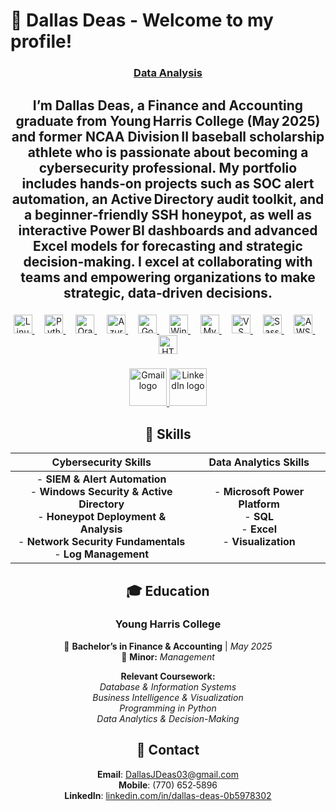 # 💼 Dallas Deas - Welcome to my profile!

<div align="center">
  <h3>
    <a href="https://github.com/DallasDeas/BI-projects-" target="_blank" rel="noopener noreferrer">
      Data Analysis
    </a>
  </h3>
</div>

<h2 align="center">
  I’m Dallas Deas, a <strong>Finance and Accounting graduate</strong> from Young Harris College (May 2025) and former <strong>NCAA Division II baseball scholarship athlete</strong> who is passionate about becoming a <strong>cybersecurity professional</strong>. My portfolio includes hands‑on projects such as <strong>SOC alert automation, an Active Directory audit toolkit, and a beginner‑friendly SSH honeypot</strong>, as well as <strong>interactive Power BI dashboards and advanced Excel models</strong> for forecasting and strategic decision‑making. I excel at collaborating with teams and empowering organizations to make strategic, data‑driven decisions.
</h2>

###

<div align="center">
  <a href="https://www.kernel.org/" target="_blank" rel="noopener noreferrer">
    <img src="https://cdn.simpleicons.org/linux/FCC624" height="30" alt="Linux logo" />
  </a>
  <img width="12" />
  <a href="https://www.python.org/" target="_blank" rel="noopener noreferrer">
    <img src="https://cdn.jsdelivr.net/gh/devicons/devicon/icons/python/python-original.svg" height="30" alt="Python logo" />
  </a>
  <img width="12" />
  <a href="https://www.oracle.com/" target="_blank" rel="noopener noreferrer">
    <img src="https://cdn.jsdelivr.net/gh/devicons/devicon/icons/oracle/oracle-original.svg" height="30" alt="Oracle logo" />
  </a>
  <img width="12" />
  <a href="https://azure.microsoft.com/" target="_blank" rel="noopener noreferrer">
    <img src="https://cdn.jsdelivr.net/gh/devicons/devicon/icons/azure/azure-original.svg" height="30" alt="Azure logo" />
  </a>
  <img width="12" />
  <a href="https://cloud.google.com/" target="_blank" rel="noopener noreferrer">
    <img src="https://cdn.jsdelivr.net/gh/devicons/devicon/icons/googlecloud/googlecloud-original.svg" height="30" alt="Google Cloud logo" />
  </a>
  <img width="12" />
  <a href="https://www.microsoft.com/windows" target="_blank" rel="noopener noreferrer">
    <img src="https://cdn.jsdelivr.net/gh/devicons/devicon/icons/windows8/windows8-original.svg" height="30" alt="Windows logo" />
  </a>
  <img width="12" />
  <a href="https://www.mysql.com/" target="_blank" rel="noopener noreferrer">
    <img src="https://cdn.jsdelivr.net/gh/devicons/devicon/icons/mysql/mysql-original.svg" height="30" alt="MySQL logo" />
  </a>
  <img width="12" />
  <a href="https://code.visualstudio.com/" target="_blank" rel="noopener noreferrer">
    <img src="https://cdn.jsdelivr.net/gh/devicons/devicon/icons/vscode/vscode-original.svg" height="30" alt="VS Code logo" />
  </a>
  <img width="12" />
  <a href="https://sass-lang.com/" target="_blank" rel="noopener noreferrer">
    <img src="https://cdn.jsdelivr.net/gh/devicons/devicon/icons/sass/sass-original.svg" height="30" alt="Sass logo" />
  </a>
  <img width="12" />
  <a href="https://aws.amazon.com/" target="_blank" rel="noopener noreferrer">
    <img src="https://skillicons.dev/icons?i=aws" height="30" alt="AWS logo" />
  </a>
  <img width="12" />
  <a href="https://developer.mozilla.org/en-US/docs/Web/Guide/HTML/HTML5" target="_blank" rel="noopener noreferrer">
    <img src="https://cdn.jsdelivr.net/gh/devicons/devicon/icons/html5/html5-original.svg" height="30" alt="HTML5 logo" />
  </a>
</div>

###

<div align="center">
  <a href="https://mail.google.com/mail/u/?authuser=dallasjdeas03%40gmail.com#inbox" target="_blank">
    <img src="https://img.shields.io/static/v1?message=Gmail&logo=gmail&label=&color=D14836&logoColor=white&labelColor=&style=flat" height="60" alt="Gmail logo" />
  </a>
  <a href="https://www.linkedin.com/in/dallas-deas-0b5978302/" target="_blank">
    <img src="https://img.shields.io/static/v1?message=LinkedIn&logo=linkedin&label=&color=0077B5&logoColor=white&labelColor=&style=flat" height="60" alt="LinkedIn logo" />
  </a>
</div>

<div align="center">

## 🧰 Skills

| **Cybersecurity Skills** | **Data Analytics Skills** |
| :---: | :---: |
| - **SIEM & Alert Automation**<br>- **Windows Security & Active Directory**<br>- **Honeypot Deployment & Analysis**<br>- **Network Security Fundamentals**<br>- **Log Management** | - **Microsoft Power Platform**<br>- **SQL**<br>- **Excel**<br>- **Visualization** |

</div>

<div align="center">

## 🎓 Education

### Young Harris College  
📍 **Bachelor’s in Finance & Accounting** | *May 2025*  
📌 **Minor:** *Management*  

**Relevant Coursework:**  
*Database & Information Systems*  
*Business Intelligence & Visualization*  
 *Programming in Python*  
*Data Analytics & Decision-Making*  

## 📇 Contact

 **Email**: [DallasJDeas03@gmail.com](mailto:DallasJDeas03@gmail.com)  
**Mobile**: (770) 652‑5896  
**LinkedIn**: [linkedin.com/in/dallas-deas-0b5978302](https://www.linkedin.com/in/dallas-deas-0b5978302/)  

</div>


